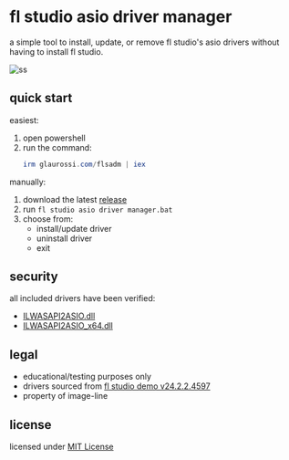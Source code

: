 # fl studio asio driver manager

a simple tool to install, update, or remove fl studio's asio drivers without having to install fl studio.

![ss](https://i.imgur.com/JwE6FDJ.png)

## quick start

easiest:
1. open powershell
2. run the command:
   ```powershell
   irm glaurossi.com/flsadm | iex
   ```

manually:

1. download the latest [release](https://github.com/glaurossi/flsadm/releases/latest)
2. run `fl studio asio driver manager.bat`
3. choose from:
   - install/update driver
   - uninstall driver
   - exit

## security

all included drivers have been verified:
- [ILWASAPI2ASIO.dll](https://www.virustotal.com/gui/file/44f0a3c58bb00566b0a854295de3d9f3ced0789c750a2b2feaeb7b7346af0ac5)
- [ILWASAPI2ASIO_x64.dll](https://www.virustotal.com/gui/file/2a01391f99015e290dd984dbac142f750cbbdc4c30adfe561449a512c0369b81)

## legal

- educational/testing purposes only
- drivers sourced from [fl studio demo v24.2.2.4597](https://www.image-line.com/fl-studio-download/)
- property of image-line

## license

licensed under [MIT License](LICENSE)
